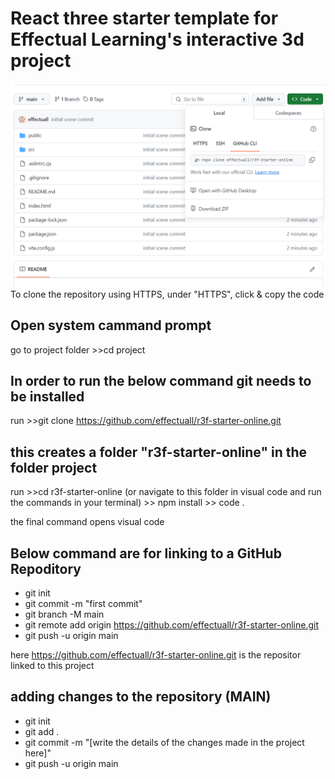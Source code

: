 # React three starter template for Effectual Learning's interactive 3d project

![alt text](image.png)
To clone the repository using HTTPS, under "HTTPS", click & copy the code

## Open system cammand prompt
go to project folder >>cd project
## In order to run the below command git needs to be installed
run >>git clone https://github.com/effectuall/r3f-starter-online.git
## this creates a folder "r3f-starter-online" in the folder project
run >>cd r3f-starter-online 
(or navigate to this folder in visual code and run the commands in your terminal)
    >> npm install
    >> code . 

the final command opens visual code 

## Below command are for linking to a GitHub Repoditory

- git init
- git commit -m "first commit"
- git branch -M main
- git remote add origin https://github.com/effectuall/r3f-starter-online.git
- git push -u origin main

here https://github.com/effectuall/r3f-starter-online.git is the repositor linked to this project

## adding changes to the repository (MAIN)

- git init
- git add .
- git commit -m "[write the details of the changes made in the project here]"
- git push -u origin main 

